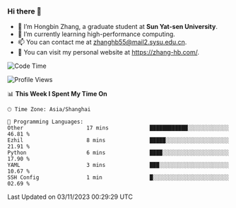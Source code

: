 ### Hi there 👋

- 🔭 I’m Hongbin Zhang, a graduate student at **Sun Yat-sen University**.
- 🌱 I’m currently learning high-performance computing.
- 📫 You can contact me at zhanghb55@mail2.sysu.edu.cn.
- 👀 You can visit my personal website at https://zhang-hb.com/.

<!--START_SECTION:waka-->
![Code Time](http://img.shields.io/badge/Code%20Time-240%20hrs%2010%20mins-blue)

![Profile Views](http://img.shields.io/badge/Profile%20Views-1-blue)

📊 **This Week I Spent My Time On** 

```text
🕑︎ Time Zone: Asia/Shanghai

💬 Programming Languages: 
Other                    17 mins             ████████████░░░░░░░░░░░░░   46.81 % 
Ezhil                    8 mins              █████░░░░░░░░░░░░░░░░░░░░   21.91 % 
Python                   6 mins              ████░░░░░░░░░░░░░░░░░░░░░   17.90 % 
YAML                     3 mins              ███░░░░░░░░░░░░░░░░░░░░░░   10.67 % 
SSH Config               1 min               █░░░░░░░░░░░░░░░░░░░░░░░░   02.69 % 
```


 Last Updated on 03/11/2023 00:29:29 UTC
<!--END_SECTION:waka-->